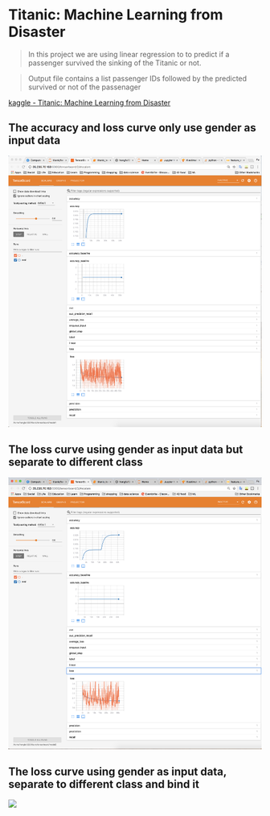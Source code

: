 # Titanic: Machine Learning from Disaster

> In this project we are using linear regression to to predict if a passenger survived the sinking of the Titanic or not.

> Output file contains a list passenger IDs followed by the predicted survived or not of the passenager

[kaggle - Titanic: Machine Learning from Disaster](https://www.kaggle.com/c/titanic)

## The accuracy and loss curve only use gender as input data
![](img/gender.png)

## The loss curve using gender as input data but separate to different class
![](img/gender_class.png)

## The loss curve using gender as input data, separate to different class and bind it
![](img/gender_class_age.png)
